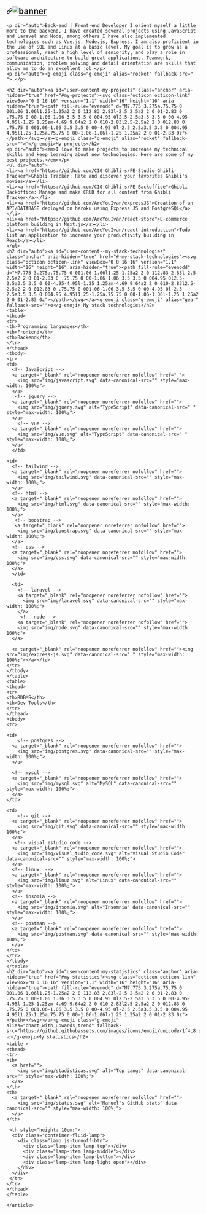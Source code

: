 <article class="markdown-body entry-content container-lg f5" itemprop="text">
    <h1 dir="auto"><a id="" class="anchor" aria-hidden="true" href="#">
      <svg class="octicon octicon-link" viewBox="0 0 16 16" version="1.1" width="16" height="16" aria-hidden="true"><path fill-rule="evenodd" d="M7.775 3.275a.75.75 0 001.06 1.06l1.25-1.25a2 2 0 112.83 2.83l-2.5 2.5a2 2 0 01-2.83 0 .75.75 0 00-1.06 1.06 3.5 3.5 0 004.95 0l2.5-2.5a3.5 3.5 0 00-4.95-4.95l-1.25 1.25zm-4.69 9.64a2 2 0 010-2.83l2.5-2.5a2 2 0 012.83 0 .75.75 0 001.06-1.06 3.5 3.5 0 00-4.95 0l-2.5 2.5a3.5 3.5 0 004.95 4.95l1.25-1.25a.75.75 0 00-1.06-1.06l-1.25 1.25a2 2 0 01-2.83 0z"></path></svg></a><a target="_blank" rel="noopener noreferrer nofollow" href=""><img src="img/perfil.png" alt="banner" style="max-width: 100%;"></a></h1>
 
    <p dir="auto">Back-end | Front-end Developer I orient myself a little more to the backend, I have created several projects using JavaScript and Laravel and Node, among others I have also implemented technologies such as Vue.js, Node.js, Express. I am also proficient in the use of SQL and Linux at a basic level. My goal is to grow as a professional, reach a high level of seniority, and play a role in software architecture to build great applications. Teamwork, communication, problem solving and detail orientation are skills that allow me to do an excellent job.</p>
    <p dir="auto"><g-emoji class="g-emoji" alias="rocket" fallback-src=" ">.</p>
    
    <h2 dir="auto"><a id="user-content-my-projects" class="anchor" aria-hidden="true" href="#my-projects"><svg class="octicon octicon-link" viewBox="0 0 16 16" version="1.1" width="16" height="16" aria-hidden="true"><path fill-rule="evenodd" d="M7.775 3.275a.75.75 0 001.06 1.06l1.25-1.25a2 2 0 112.83 2.83l-2.5 2.5a2 2 0 01-2.83 0 .75.75 0 00-1.06 1.06 3.5 3.5 0 004.95 0l2.5-2.5a3.5 3.5 0 00-4.95-4.95l-1.25 1.25zm-4.69 9.64a2 2 0 010-2.83l2.5-2.5a2 2 0 012.83 0 .75.75 0 001.06-1.06 3.5 3.5 0 00-4.95 0l-2.5 2.5a3.5 3.5 0 004.95 4.95l1.25-1.25a.75.75 0 00-1.06-1.06l-1.25 1.25a2 2 0 01-2.83 0z"></path></svg></a><g-emoji class="g-emoji" alias="rocket" fallback-src="">🚀</g-emoji>My projects</h2>
    <p dir="auto"><em>I love to make projects to increase my technical skills and keep learning about new technologies. Here are some of my best projects.</em></p>
    <ul dir="auto">
    <li><a href="https://github.com/C10-Ghibli-s/FE-Studio-Ghibli-Tracker">Ghibli Tracker: Rate and discover your favorites Ghibli's movies</a></li>
    <li><a href="https://github.com/C10-Ghibli-s/FE-Backoffice">Ghibli Backoffice: Manage and make CRUD for all content from Ghibli Tracker</a></li>
    <li><a href="https://github.com/AreYouIvan/expressJS">Creation of an API/DATABASE deployed on heroku using Express JS and PostgreSQL</a></li>
    <li><a href="https://github.com/AreYouIvan/react-store">E-commerce platform building in Next.js</a></li>
    <li><a href="https://github.com/AreYouIvan/react-introduction">Todo-list an application to increase your productivity building in React</a></li>
    </ul>
    <h2 dir="auto"><a id="user-content--my-stack-technologies" class="anchor" aria-hidden="true" href="#-my-stack-technologies"><svg class="octicon octicon-link" viewBox="0 0 16 16" version="1.1" width="16" height="16" aria-hidden="true"><path fill-rule="evenodd" d="M7.775 3.275a.75.75 0 001.06 1.06l1.25-1.25a2 2 0 112.83 2.83l-2.5 2.5a2 2 0 01-2.83 0 .75.75 0 00-1.06 1.06 3.5 3.5 0 004.95 0l2.5-2.5a3.5 3.5 0 00-4.95-4.95l-1.25 1.25zm-4.69 9.64a2 2 0 010-2.83l2.5-2.5a2 2 0 012.83 0 .75.75 0 001.06-1.06 3.5 3.5 0 00-4.95 0l-2.5 2.5a3.5 3.5 0 004.95 4.95l1.25-1.25a.75.75 0 00-1.06-1.06l-1.25 1.25a2 2 0 01-2.83 0z"></path></svg></a><g-emoji class="g-emoji" alias="gear" fallback-src="">⚙</g-emoji> My stack technologies</h2>
    <table>
    <thead>
    <tr>
    <th>Programming languages</th>
    <th>Frontend</th>
    <th>Backend</th>
    </tr>
    </thead>
    <tbody>
    <tr>
    <td>
      <!-- JavaScript -->
      <a target="_blank" rel="noopener noreferrer nofollow" href=" ">
        <img src="img/javascript.svg" data-canonical-src="" style="max-width: 100%;">
      </a>
       <!-- jquery -->
      <a target="_blank" rel="noopener noreferrer nofollow" href="">
        <img src="img/jquery.svg" alt="TypeScript" data-canonical-src=" " style="max-width: 100%;">
      </a>
        <!-- vue -->
      <a target="_blank" rel="noopener noreferrer nofollow" href="">
        <img src="img/vue.svg" alt="TypeScript" data-canonical-src=" " style="max-width: 100%;">
      </a>
      </td>

    <td>
      <!-- tailwind -->
      <a target="_blank" rel="noopener noreferrer nofollow" href="">
        <img src="img/tailwind.svg" data-canonical-src="" style="max-width: 100%;">
      </a>
      <!-- html -->
      <a target="_blank" rel="noopener noreferrer nofollow" href="">
        <img src="img/html.svg" data-canonical-src="" style="max-width: 100%;">
      </a>
       <!-- boostrap -->
       <a target="_blank" rel="noopener noreferrer nofollow" href="">
        <img src="img/boostrap.svg" data-canonical-src="" style="max-width: 100%;">
      </a>
      <!-- css -->
      <a target="_blank" rel="noopener noreferrer nofollow" href="">
        <img src="img/css.svg" data-canonical-src="" style="max-width: 100%;">
      </a>
      </td>

      <td>
        <!-- laravel -->
        <a target="_blank" rel="noopener noreferrer nofollow" href="">
          <img src="img/laravel.svg" data-canonical-src="" style="max-width: 100%;">
        </a> 
         <!-- node -->
        <a target="_blank" rel="noopener noreferrer nofollow" href="">
        <img src="img/node.svg" data-canonical-src="" style="max-width: 100%;">
      </a> 
      
      <a target="_blank" rel="noopener noreferrer nofollow" href=""><img src="img/express-js.svg" data-canonical-src=" " style="max-width: 100%;"></a></td>
    </tr>
    </tbody>
    </table>
    <table>
    <thead>
    <tr>
    <th>RDBMS</th>
    <th>Dev Tools</th>
    </tr>
    </thead>
    <tbody>
    <tr>

    <td>
        <!-- postgres -->
      <a target="_blank" rel="noopener noreferrer nofollow" href="">
        <img src="img/postgres.svg" data-canonical-src="" style="max-width: 100%;">
      </a>

      <!-- mysql -->
      <a target="_blank" rel="noopener noreferrer nofollow" href="">
        <img src="img/mysql.svg" alt="MySQL" data-canonical-src="" style="max-width: 100%;">
      </a>
    </td>

    <td>
        <!-- git -->
      <a target="_blank" rel="noopener noreferrer nofollow" href="">
        <img src="img/git.svg" data-canonical-src="" style="max-width: 100%;">
      </a>
       <!-- visual estudio code -->
      <a target="_blank" rel="noopener noreferrer nofollow" href="">
        <img src="img/visual_tudio_code.svg" alt="Visual Studio Code" data-canonical-src="" style="max-width: 100%;">
      </a>
      <!-- linux  -->
      <a target="_blank" rel="noopener noreferrer nofollow" href="">
        <img src="img/linuz.svg" alt="Linux" data-canonical-src="" style="max-width: 100%;">
      </a>
      <!-- insomia -->
      <a target="_blank" rel="noopener noreferrer nofollow" href="">
        <img src="img/insomia.svg" alt="Insomnia" data-canonical-src="" style="max-width: 100%;">
      </a> 
      <!-- postman -->
      <a target="_blank" rel="noopener noreferrer nofollow" href="">
        <img src="img/postman.svg" data-canonical-src="" style="max-width: 100%;">
      </a>
    </td>
    </tr>
    </tbody>
    </table>
    <h2 dir="auto"><a id="user-content-my-statistics" class="anchor" aria-hidden="true" href="#my-statistics"><svg class="octicon octicon-link" viewBox="0 0 16 16" version="1.1" width="16" height="16" aria-hidden="true"><path fill-rule="evenodd" d="M7.775 3.275a.75.75 0 001.06 1.06l1.25-1.25a2 2 0 112.83 2.83l-2.5 2.5a2 2 0 01-2.83 0 .75.75 0 00-1.06 1.06 3.5 3.5 0 004.95 0l2.5-2.5a3.5 3.5 0 00-4.95-4.95l-1.25 1.25zm-4.69 9.64a2 2 0 010-2.83l2.5-2.5a2 2 0 012.83 0 .75.75 0 001.06-1.06 3.5 3.5 0 00-4.95 0l-2.5 2.5a3.5 3.5 0 004.95 4.95l1.25-1.25a.75.75 0 00-1.06-1.06l-1.25 1.25a2 2 0 01-2.83 0z"></path></svg></a><g-emoji class="g-emoji" alias="chart_with_upwards_trend" fallback-src="https://github.githubassets.com/images/icons/emoji/unicode/1f4c8.png">📈</g-emoji>My statistics</h2>
    <table >
    <thead>
    <tr>
    <th>
      <a href="">
        <img src="img/stadisticas.svg" alt="Top Langs" data-canonical-src="" style="max-width: 100%;">
      </a>
    </th>
    <th>
      <a target="_blank" rel="noopener noreferrer nofollow" href="">
        <img src="img/status.svg" alt="Manuel's GitHub stats" data-canonical-src="" style="max-width: 100%;">
      </a>
    </th>

     <th style="height: 10em;">
      <div class="container-fluid-lamp">
        <div class="lamp js-turnoff-btn">
          <div class="lamp-item lamp-top"></div>
          <div class="lamp-item lamp-middle"></div>
          <div class="lamp-item lamp-bottom"></div>
          <div class="lamp-item lamp-light open"></div>
        </div>
      </div>
     </th>
    </tr>
    </thead>
    </table>
    
    </article>
    
